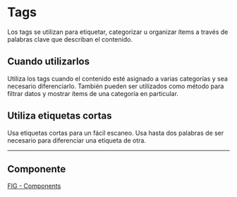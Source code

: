 # Tags

Los tags se utilizan para etiquetar, categorizar u organizar ítems a través de palabras clave que describan el contenido. 

## Cuando utilizarlos

Utiliza los tags cuando el contenido esté asignado a varias categorías y sea necesario diferenciarlo. También pueden ser utilizados como método para filtrar datos y mostrar ítems de una categoría en particular.

## Utiliza etiquetas cortas

Usa etiquetas cortas para un fácil escaneo. Usa hasta dos palabras de ser necesario para diferenciar una etiqueta de otra.

---

## Componente

[FIG - Components](https://www.figma.com/file/adTpzuue9VJyGt5D6bb45F/FIG---Components?node-id=2135%3A2577)